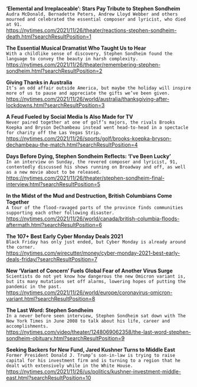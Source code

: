**‘Elemental and Irreplaceable’: Stars Pay Tribute to Stephen Sondheim**\
`Audra McDonald, Bernadette Peters, Andrew Lloyd Webber and others mourned and celebrated the essential composer and lyricist, who died at 91.`\
https://nytimes.com/2021/11/26/theater/reactions-stephen-sondheim-death.html?searchResultPosition=1

**The Essential Musical Dramatist Who Taught Us to Hear**\
`With a childlike sense of discovery, Stephen Sondheim found the language to convey the beauty in harsh complexity.`\
https://nytimes.com/2021/11/26/theater/remembering-stephen-sondheim.html?searchResultPosition=2

**Giving Thanks in Australia**\
`It’s an odd affair outside America, but maybe the holiday will inspire more of us to pause and appreciate the gifts we’ve been given.`\
https://nytimes.com/2021/11/26/world/australia/thanksgiving-after-lockdowns.html?searchResultPosition=3

**A Feud Fueled by Social Media Is Also Made for TV**\
`Never paired together at one of golf’s majors, the rivals Brooks Koepka and Bryson DeChambeau instead went head-to-head in a spectacle for charity off the Las Vegas Strip.`\
https://nytimes.com/2021/11/26/sports/golf/brooks-koepka-bryson-dechambeau-the-match.html?searchResultPosition=4

**Days Before Dying, Stephen Sondheim Reflects: ‘I’ve Been Lucky’**\
`In an interview on Sunday, the revered composer and lyricist, 91, contentedly discussed his shows running on Broadway and off, as well as a new movie about to be released.`\
https://nytimes.com/2021/11/26/theater/stephen-sondheim-final-interview.html?searchResultPosition=5

**In the Midst of the Mud and Destruction, British Columbians Come Together**\
`A tour of the flood-ravaged parts of the province finds communities supporting each other following disaster.`\
https://nytimes.com/2021/11/26/world/canada/british-columbia-floods-aftermath.html?searchResultPosition=6

**The 107+ Best Early Cyber Monday Deals 2021**\
`Black Friday has only just ended, but Cyber Monday is already around the corner.`\
https://nytimes.com/wirecutter/money/cyber-monday-2021-best-early-deals-friday/?searchResultPosition=7

**New ‘Variant of Concern’ Fuels Global Fear of Another Virus Surge**\
`Scientists do not yet know how dangerous the new Omicron variant is, but its many mutations set off alarms, lowering hopes of putting the pandemic in the past.`\
https://nytimes.com/2021/11/26/world/europe/coronavirus-omicron-variant.html?searchResultPosition=8

**The Last Word: Stephen Sondheim**\
`In a never before seen interview, Stephen Sondheim sat down with The New York Times in June 2008 to talk about his life, career and accomplishments.`\
https://nytimes.com/video/theater/1248069062358/the-last-word-stephen-sondheim-obituary.html?searchResultPosition=9

**Seeking Backers for New Fund, Jared Kushner Turns to Middle East**\
`Former President Donald J. Trump’s son-in-law is trying to raise capital for his investment firm and is turning to a region that he dealt with extensively while in the White House.`\
https://nytimes.com/2021/11/26/us/politics/kushner-investment-middle-east.html?searchResultPosition=10

